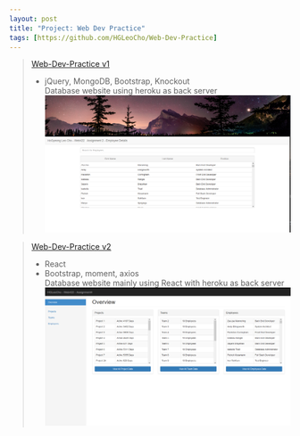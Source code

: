 ```yaml
---
layout: post
title: "Project: Web Dev Practice"
tags: [https://github.com/HGLeoCho/Web-Dev-Practice]
---
```


>[Web-Dev-Practice v1](https://hgleocho.github.io/Web-Dev-Practice/)<br/>
>- jQuery, MongoDB, Bootstrap, Knockout<br/>
> Database website using heroku as back server<br/>
![webdevV1](./assets/img/webdevV1.png)

>[Web-Dev-Practice v2](https://hgleocho.github.io/Web-Dev-Practice-v2/)<br/>
>- React<br/>
>- Bootstrap, moment, axios<br/>
> Database website mainly using React with heroku as back server<br/>
![webdevV2](./assets/img/webdevV2.png)
